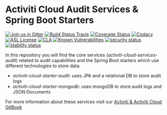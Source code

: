 # Activiti Cloud Audit Services & Spring Boot Starters

[![Join us in Gitter](https://badges.gitter.im/Activiti/Activiti7.svg)](https://gitter.im/Activiti/Activiti7?utm_source=badge&utm_medium=badge&utm_campaign=pr-badge&utm_content=badge)
[![Build Status Travis](https://travis-ci.com/Activiti/activiti-cloud-audit-service.svg?branch=master)](https://travis-ci.com/Activiti/activiti-cloud-audit-service)
[![Coverage Status](http://img.shields.io/codecov/c/github/Activiti/activiti-cloud-audit-service/master.svg?maxAge=86400)](https://codecov.io/gh/Activiti/activiti-cloud-audit-service)
[![Codacy](https://api.codacy.com/project/badge/Grade/6ebbeabca3a24c0b860b2735c308f05f)](https://www.codacy.com/app/Activiti/activiti-cloud-audit-service?utm_source=github.com&utm_medium=referral&utm_content=Activiti/activiti-cloud-audit-service&utm_campaign=badger)
[![ASL License](https://img.shields.io/hexpm/l/plug.svg)](https://github.com/Activiti/activiti-cloud-audit-service/blob/master/LICENSE.txt)  [![CLA](https://cla-assistant.io/readme/badge/Activiti/activiti-cloud-audit-service)](https://cla-assistant.io/Activiti/activiti-cloud-audit-service)
[![Known Vulnerabilities](https://snyk.io/test/github/Activiti/activiti-cloud-audit-service/badge.svg)](https://snyk.io/test/github/Activiti/activiti-cloud-audit-service)
[![security status](https://www.meterian.com/badge/gh/Activiti/activiti-cloud-audit-service/security)](https://www.meterian.com/report/gh/Activiti/activiti-cloud-audit-service)
[![stability status](https://www.meterian.com/badge/gh/Activiti/activiti-cloud-audit-service/stability)](https://www.meterian.com/report/gh/Activiti/activiti-cloud-audit-service)


In this repository you will find the core services (*activiti-cloud-services-audit*) related to audit capabilities and the Spring Boot starters which use different technologies to store data. 
- *activiti-cloud-starter-audit*: uses JPA and a relational DB to store audit logs
- *activiti-cloud-starter-mongodb*: uses mongoDB to store audit logs and JSON Documents

For more information about these services visit our [Activiti & Activiti Cloud GitBook](https://activiti.gitbooks.io/activiti-7-developers-guide/content/components/activiti-cloud-app/AuditService.html)
